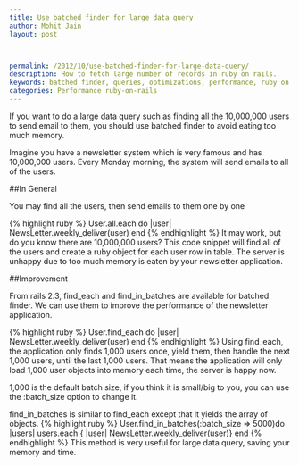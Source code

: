 ```yaml
---
title: Use batched finder for large data query
author: Mohit Jain
layout: post



permalink: /2012/10/use-batched-finder-for-large-data-query/
description: How to fetch large number of records in ruby on rails.
keywords: batched finder, queries, optimizations, performance, ruby on rails
categories: Performance ruby-on-rails
---
```


If you want to do a large data query such as finding all the 10,000,000 users to send email to them, you should use batched finder to avoid eating too much memory.

Imagine you have a newsletter system which is very famous and has 10,000,000 users. Every Monday morning, the system will send emails to all of the users.

##In General

You may find all the users, then send emails to them one by one

{% highlight ruby %}
User.all.each do |user|
  NewsLetter.weekly_deliver(user)
end
{% endhighlight %}
It may work, but do you know there are 10,000,000 users? This code snippet will find all of the users and create a ruby object for each user row in table. The server is unhappy due to too much memory is eaten by your newsletter application.

##Improvement

From rails 2.3, find\_each and find\_in_batches are available for batched finder. We can use them to improve the performance of the newsletter application.

{% highlight ruby %}
User.find_each do |user|
  NewsLetter.weekly_deliver(user)
end
{% endhighlight %}
Using find_each, the application only finds 1,000 users once, yield them, then handle the next 1,000 users, until the last 1,000 users. That means the application will only load 1,000 user objects into memory each time, the server is happy now.

1,000 is the default batch size, if you think it is small/big to you, you can use the :batch_size option to change it.

find\_in\_batches is similar to find_each except that it yields the array of objects.
{% highlight ruby %}
User.find_in_batches(:batch_size => 5000)do |users|
  users.each { |user| NewsLetter.weekly_deliver(user)}
end
{% endhighlight %}
This method is very useful for large data query, saving your memory and time.
